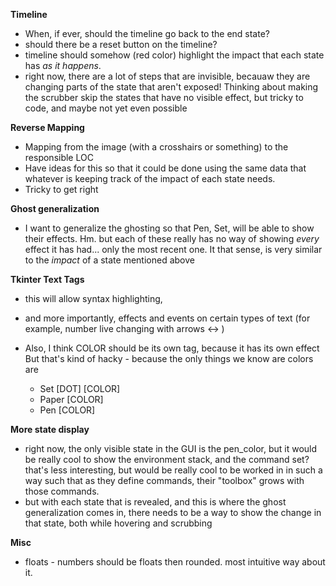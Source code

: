 __Timeline__

 - When, if ever, should the timeline go back to the end state?
 - should there be a reset button on the timeline?
 - timeline should somehow (red color) highlight the impact that
   each state has _as it happens_. 
 - right now, there are a lot of steps that are invisible, becauaw
   they are changing parts of the state that aren't exposed!
   Thinking about making the scrubber skip the states that have no
   visible effect, but tricky to code, and maybe not yet even possible

__Reverse Mapping__

 - Mapping from the image (with a crosshairs or something) to the responsible LOC
 - Have ideas for this so that it could be done using the same data that whatever
   is keeping track of the impact of each state needs.
 - Tricky to get right


__Ghost generalization__

 - I want to generalize the ghosting so that Pen, Set, will be able to show 
   their effects. Hm. but each of these really has no way of showing _every_
   effect it has had... only the most recent one. It that sense, is very similar
   to the _impact_ of a state mentioned above
   
__Tkinter Text Tags__

 - this will allow syntax highlighting,
 - and more importantly, effects and events on certain types of text
   (for example, number live changing with arrows <-> )
 - Also, I think COLOR should be its own tag, because it has its own effect
   But that's kind of hacky - because the only things we know are colors are
   
     - Set [DOT] [COLOR]
     - Paper [COLOR]
     - Pen [COLOR]
     
__More state display__

  - right now, the only visible state in the GUI is the pen\_color, but it would
    be really cool to show the environment stack, and the command set? that's less interesting,
    but would be really cool to be worked in in such a way such that as they define commands,
    their "toolbox" grows with those commands.
  - but with each state that is revealed, and this is where the ghost generalization comes in,
    there needs to be a way to show the change in that state, both while hovering and scrubbing
    
__Misc__

 - floats - numbers should be floats then rounded. most intuitive way about it.


